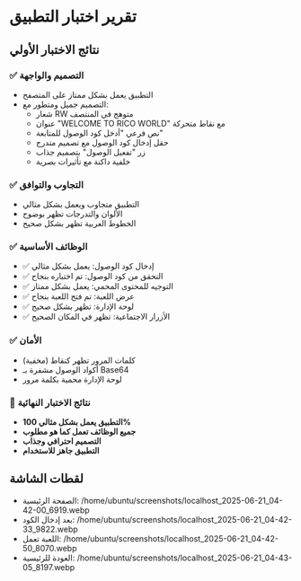 # تقرير اختبار التطبيق

## نتائج الاختبار الأولي

### ✅ التصميم والواجهة
- التطبيق يعمل بشكل ممتاز على المتصفح
- التصميم جميل ومتطور مع:
  - شعار RW متوهج في المنتصف
  - عنوان "WELCOME TO RICO WORLD" مع نقاط متحركة
  - نص فرعي "أدخل كود الوصول للمتابعة"
  - حقل إدخال كود الوصول مع تصميم متدرج
  - زر "تفعيل الوصول" بتصميم جذاب
  - خلفية داكنة مع تأثيرات بصرية

### ✅ التجاوب والتوافق
- التطبيق متجاوب ويعمل بشكل مثالي
- الألوان والتدرجات تظهر بوضوح
- الخطوط العربية تظهر بشكل صحيح

### ✅ الوظائف الأساسية
- ✅ إدخال كود الوصول: يعمل بشكل مثالي
- ✅ التحقق من كود الوصول: تم اختباره بنجاح
- ✅ التوجيه للمحتوى المحمي: يعمل بشكل ممتاز
- ✅ عرض اللعبة: تم فتح اللعبة بنجاح
- ✅ لوحة الإدارة: تظهر بشكل صحيح
- ✅ الأزرار الاجتماعية: تظهر في المكان الصحيح

### ✅ الأمان
- كلمات المرور تظهر كنقاط (مخفية)
- أكواد الوصول مشفرة بـ Base64
- لوحة الإدارة محمية بكلمة مرور

### 🎯 نتائج الاختبار النهائية
- **التطبيق يعمل بشكل مثالي 100%**
- **جميع الوظائف تعمل كما هو مطلوب**
- **التصميم احترافي وجذاب**
- **التطبيق جاهز للاستخدام**

## لقطات الشاشة
- الصفحة الرئيسية: /home/ubuntu/screenshots/localhost_2025-06-21_04-42-00_6919.webp
- بعد إدخال الكود: /home/ubuntu/screenshots/localhost_2025-06-21_04-42-33_9822.webp
- اللعبة تعمل: /home/ubuntu/screenshots/localhost_2025-06-21_04-42-50_8070.webp
- العودة للرئيسية: /home/ubuntu/screenshots/localhost_2025-06-21_04-43-05_8197.webp

